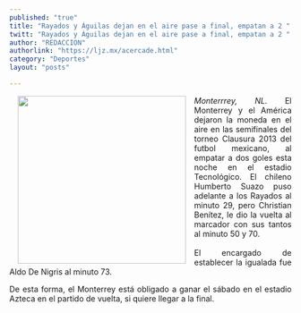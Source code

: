 ```yaml
---
published: "true"
title: "Rayados y Águilas dejan en el aire pase a final, empatan a 2 "
twitt: "Rayados y Águilas dejan en el aire pase a final, empatan a 2 "
author: "REDACCION"
authorlink: "https://ljz.mx/acercade.html"
category: "Deportes"
layout: "posts"

---
```


<div style="text-align: justify;">
  <p>
    <img src="http://ljz.mx/images/stories/fotos_mayo2013/chupete2.jpg" border="0" width="300" style="margin-left: 15px; margin-right: 15px; float: left;" />
  </p>
  
  <p>
    <em>Monterrrey, NL. </em>El Monterrey y el América dejaron la moneda en el aire en las semifinales del torneo Clausura 2013 del futbol mexicano, al empatar a dos goles esta noche en el estadio Tecnológico. El chileno Humberto Suazo puso adelante a los Rayados al minuto 29, pero Christian Benítez, le dio la vuelta al marcador con sus tantos al minuto 50 y 70. <br /><br />El encargado de establecer la igualada fue Aldo De Nigris al minuto 73.
  </p>
  
  <p>
    De esta forma, el Monterrey está obligado a ganar el sábado en el estadio Azteca en el partido de vuelta, si quiere llegar a la final.
  </p>
</div>
